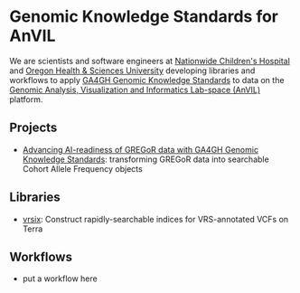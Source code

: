 # Genomic Knowledge Standards for AnVIL

We are scientists and software engineers at [Nationwide Children's Hospital](https://www.nationwidechildrens.org/specialties/institute-for-genomic-medicine/research-labs/wagner-lab) and [Oregon Health & Sciences University](https://ellrottlab.org/) developing libraries and workflows to apply [GA4GH Genomic Knowledge Standards](https://www.ga4gh.org/work_stream/genomic-knowledge-standards/) to data on the [Genomic Analysis, Visualization and Informatics Lab-space (AnVIL)](https://www.genome.gov/Funded-Programs-Projects/Computational-Genomics-and-Data-Science-Program/Genomic-Analysis-Visualization-Informatics-Lab-space-AnVIL) platform.

## Projects

* [Advancing AI-readiness of GREGoR data with GA4GH Genomic Knowledge Standards](https://gregorconsortium.org/members/partner/wagner-research-institute-nationwide-childrens-hospital-research-grant-awardee): transforming GREGoR data into searchable Cohort Allele Frequency objects

## Libraries

* [vrsix](https://github.com/gks-anvil/vrsix): Construct rapidly-searchable indices for VRS-annotated VCFs on Terra

## Workflows

* put a workflow here
